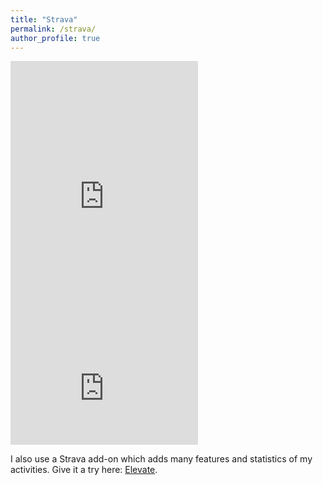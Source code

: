 ```yaml
---
title: "Strava"
permalink: /strava/
author_profile: true
---
```


<iframe height='454' width='300' frameborder='0' allowtransparency='true' scrolling='no' src='https://www.strava.com/athletes/18362925/latest-rides/86d25f038fa07273de6469cf9b158482a3d3b216'></iframe>

<iframe height='160' width='300' frameborder='0' allowtransparency='true' scrolling='no' src='https://www.strava.com/athletes/18362925/activity-summary/86d25f038fa07273de6469cf9b158482a3d3b216'></iframe>

I also use a Strava add-on which adds many features and statistics of my activities. Give it a try here: <a href="https://thomaschampagne.github.io/elevate/" target="_blank">Elevate</a>.